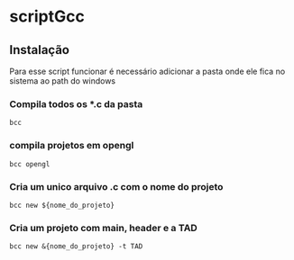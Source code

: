 # scriptGcc

## Instalação
Para esse script funcionar é necessário adicionar a pasta onde ele fica no sistema ao path do windows

### Compila todos os *.c da pasta
```bcc```
### compila projetos em opengl
```bcc opengl```
### Cria um unico arquivo .c com o nome do projeto
```bcc new ${nome_do_projeto}```
### Cria um projeto com main, header e a TAD
```bcc new &{nome_do_projeto} -t TAD```
